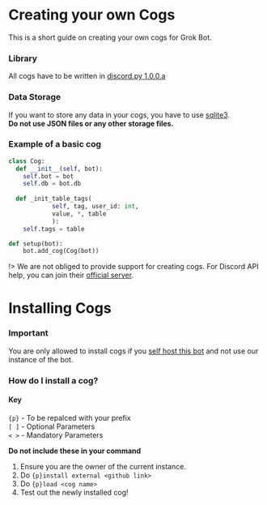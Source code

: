 # Creating your own Cogs
This is a short guide on creating your own cogs for Grok Bot.
### Library    
All cogs have to be written in [discord.py 1.0.0.a](https://discordpy.readthedocs.io/en/rewrite/)   
### Data Storage
If you want to store any data in your cogs, you have to use [sqlite3](https://docs.python.org/2/library/sqlite3.html).     
**Do not use JSON files or any other storage files.**
### Example of a basic cog
```py
class Cog:
  def __init__(self, bot):
    self.bot = bot
    self.db = bot.db
    
  def _init_table_tags(
            self, tag, user_id: int, 
            value, *, table
            ):
    self.tags = table

def setup(bot):
    bot.add_cog(Cog(bot))
```

!> We are not obliged to provide support for creating cogs. For Discord API help, you can join their [official server](https://discord.gg/discord-api).

# Installing Cogs

### Important
You are only allowed to install cogs if you [self host this bot](https://verixx.github.io/grokbot/#/installation?id=self-hosting) and not use our instance of the bot. 

### How do I install a cog?


#### Key  
`{p}` - To be repalced with your prefix    
`[ ]` - Optional Parameters     
`< >` - Mandatory Parameters    

**Do not include these in your command**

1. Ensure you are the owner of the current instance.
2. Do `{p}install external <github link>`    
3. Do `{p}load <cog name>`
4. Test out the newly installed cog!
